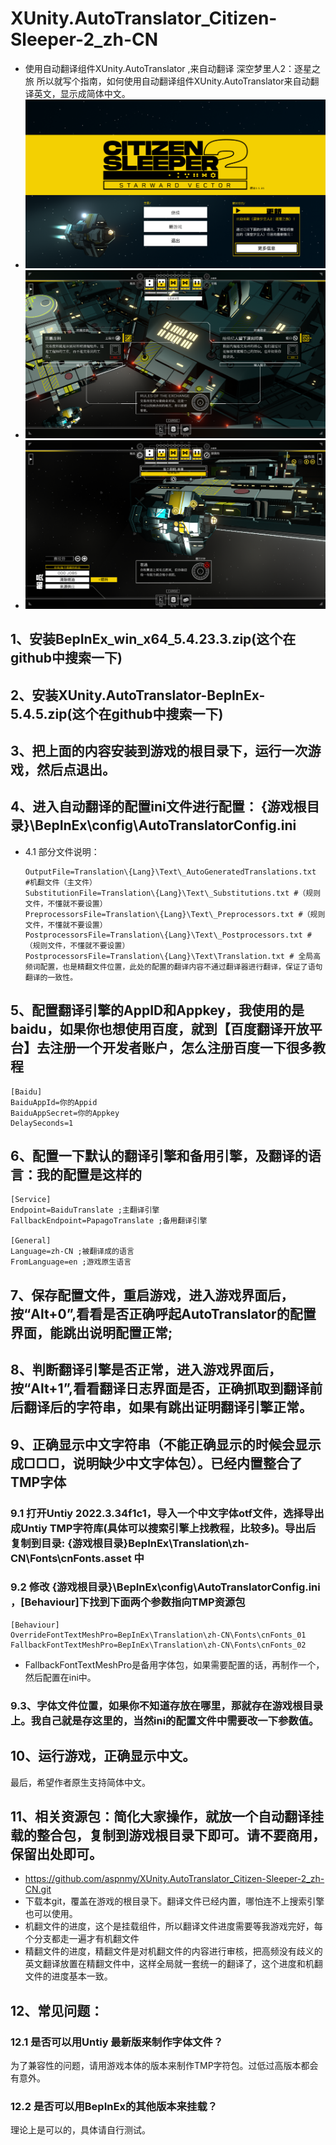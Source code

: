 # XUnity.AutoTranslator_Citizen-Sleeper-2_zh-CN

- 使用自动翻译组件XUnity.AutoTranslator ,来自动翻译  深空梦里人2：逐星之旅
  所以就写个指南，如何使用自动翻译组件XUnity.AutoTranslator来自动翻译英文，显示成简体中文。
- ![111](images/README/111.png)
- ![1753235655127](images/README/1753235655127.png)
- ![1753235670641](images/README/1753235670641.png)

## 1、安装BepInEx_win_x64_5.4.23.3.zip(这个在github中搜索一下)

## 2、安装XUnity.AutoTranslator-BepInEx-5.4.5.zip(这个在github中搜索一下)

## 3、把上面的内容安装到游戏的根目录下，运行一次游戏，然后点退出。

## 4、进入自动翻译的配置ini文件进行配置： {游戏根目录}\BepInEx\config\AutoTranslatorConfig.ini

- 4.1 部分文件说明：
  ```
  OutputFile=Translation\{Lang}\Text\_AutoGeneratedTranslations.txt  #机翻文件（主文件）
  SubstitutionFile=Translation\{Lang}\Text\_Substitutions.txt #（规则文件，不懂就不要设置）
  PreprocessorsFile=Translation\{Lang}\Text\_Preprocessors.txt #（规则文件，不懂就不要设置）
  PostprocessorsFile=Translation\{Lang}\Text\_Postprocessors.txt #（规则文件，不懂就不要设置）
  PostprocessorsFile=Translation\{Lang}\Text\Translation.txt # 全局高频词配置，也是精翻文件位置，此处的配置的翻译内容不通过翻译器进行翻译，保证了语句翻译的一致性。
  ```

## 5、配置翻译引擎的AppID和Appkey，我使用的是baidu，如果你也想使用百度，就到【百度翻译开放平台】去注册一个开发者账户，怎么注册百度一下很多教程

```
[Baidu]
BaiduAppId=你的Appid
BaiduAppSecret=你的Appkey
DelaySeconds=1

```

## 6、配置一下默认的翻译引擎和备用引擎，及翻译的语言：我的配置是这样的

```
[Service]
Endpoint=BaiduTranslate ;主翻译引擎
FallbackEndpoint=PapagoTranslate ;备用翻译引擎

[General]
Language=zh-CN ;被翻译成的语言
FromLanguage=en ;游戏原生语言

```

## 7、保存配置文件，重启游戏，进入游戏界面后，按“Alt+0”,看看是否正确呼起AutoTranslator的配置界面，能跳出说明配置正常;

## 8、判断翻译引擎是否正常，进入游戏界面后，按“Alt+1”,看看翻译日志界面是否，正确抓取到翻译前后翻译后的字符串，如果有跳出证明翻译引擎正常。

## 9、正确显示中文字符串（不能正确显示的时候会显示成□□□，说明缺少中文字体包）。已经内置整合了TMP字体

### 9.1 打开Untiy 2022.3.34f1c1，导入一个中文字体otf文件，选择导出成Untiy TMP字符库(具体可以搜索引擎上找教程，比较多)。导出后复制到目录: {游戏根目录}BepInEx\Translation\zh-CN\Fonts\cnFonts.asset 中

### 9.2 修改 {游戏根目录}\BepInEx\config\AutoTranslatorConfig.ini ，[Behaviour]下找到下面两个参数指向TMP资源包

```
[Behaviour]
OverrideFontTextMeshPro=BepInEx\Translation\zh-CN\Fonts\cnFonts_01
FallbackFontTextMeshPro=BepInEx\Translation\zh-CN\Fonts\cnFonts_02

```

- FallbackFontTextMeshPro是备用字体包，如果需要配置的话，再制作一个，然后配置在ini中。

### 9.3、字体文件位置，如果你不知道存放在哪里，那就存在游戏根目录上。我自己就是存这里的，当然ini的配置文件中需要改一下参数值。

## 10、运行游戏，正确显示中文。

最后，希望作者原生支持简体中文。

## 11、相关资源包：简化大家操作，就放一个自动翻译挂载的整合包，复制到游戏根目录下即可。请不要商用，保留出处即可。

- https://github.com/aspnmy/XUnity.AutoTranslator_Citizen-Sleeper-2_zh-CN.git
- 下载本git，覆盖在游戏的根目录下。翻译文件已经内置，哪怕连不上搜索引擎也可以使用。
- 机翻文件的进度，这个是挂载组件，所以翻译文件进度需要等我游戏完好，每个分支都走一遍才有机翻文件
- 精翻文件的进度，精翻文件是对机翻文件的内容进行审核，把高频没有歧义的英文翻译放置在精翻文件中，这样全局就一套统一的翻译了，这个进度和机翻文件的进度基本一致。

## 12、常见问题：

### 12.1 是否可以用Untiy 最新版来制作字体文件？

为了兼容性的问题，请用游戏本体的版本来制作TMP字符包。过低过高版本都会有意外。

### 12.2 是否可以用BepInEx的其他版本来挂载？

理论上是可以的，具体请自行测试。
